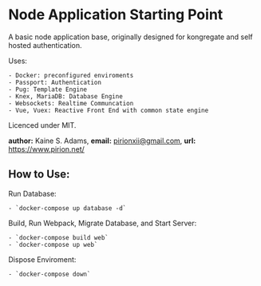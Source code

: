 # Node Application Starting Point

A basic node application base, originally designed for kongregate and self hosted authentication.

Uses:

    - Docker: preconfigured enviroments
    - Passport: Authentication
    - Pug: Template Engine
    - Knex, MariaDB: Database Engine
    - Websockets: Realtime Communcation
    - Vue, Vuex: Reactive Front End with common state engine

Licenced under MIT.

**author:** Kaine S. Adams,
**email:** pirionxii@gmail.com,
**url:** https://www.pirion.net/

## How to Use:

Run Database:

    - `docker-compose up database -d`

Build, Run Webpack, Migrate Database, and Start Server: 

    - `docker-compose build web`
    - `docker-compose up web`

Dispose Enviroment:

    - `docker-compose down`
